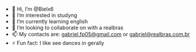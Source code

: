 - 👋 Hi, I’m @Bielx6
- 👀 I’m interested in studyng
- 🌱 I’m currently learning english
- 💞️ I’m looking to collaborate on with a realbras  
- 📫 My contacts are: gabriel.fp05@gmail.com or gabriel@realbras.com.br
- ⚡ Fun fact: I like see dances in gerally 

<!---
Bielx6/Bielx6 is a ✨ special ✨ repository because its `README.md` (this file) appears on your GitHub profile.
You can click the Preview link to take a look at your changes.
--->
